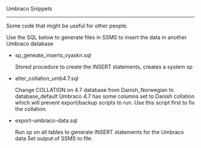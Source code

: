 Umbraco Snippets
________________

Some code that might be useful for other people.


Use the SQL below to generate files in SSMS to insert the data in another Umbraco database

- sp_geneate_inserts_vyaskn.sql

  Stored procedure to create the INSERT statements, creates a system sp 

- alter_collation_umb4.7.sql

  Change COLLATION on 4.7 database from Danish_Norwegian to database_default
  Umbraco 4.7 has some columns set to Danish collation which will prevent export/backup scripts to run.
  Use this script first to fix the collation.

- export-umbraco-data.sql

  Run sp on all tables to generate INSERT statements for the Umbraco data
  Set output of SSMS to file.

